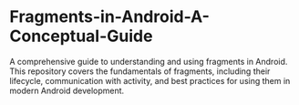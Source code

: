 # Fragments-in-Android-A-Conceptual-Guide
A comprehensive guide to understanding and using fragments in Android. This repository covers the fundamentals of fragments, including their lifecycle, communication with activity, and best practices for using them in modern Android development.
